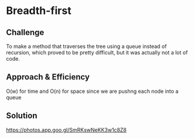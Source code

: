 
# Breadth-first
<!-- Short summary or background information -->

## Challenge
To make a method that traverses the tree using a queue instead of recursion, which proved to be pretty difficult, but it was actually not a lot of code.

## Approach & Efficiency
O(w) for time and O(n) for space since we are pushng each node into a queue

## Solution
https://photos.app.goo.gl/SmRKswNeKK3w1c8Z8
